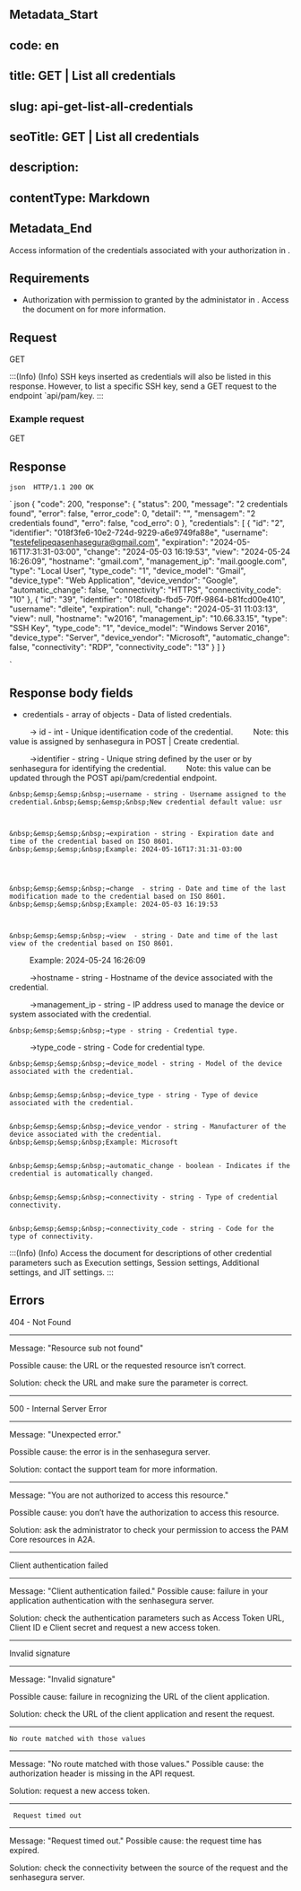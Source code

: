 ## Metadata_Start 
## code: en
## title: GET | List all credentials 
## slug: api-get-list-all-credentials 
## seoTitle: GET | List all credentials 
## description:  
## contentType: Markdown 
## Metadata_End
Access information of the credentials associated with your authorization in .

## Requirements

* Authorization with  permission to  granted by the administator in . 
Access the document on  for more information.

## Request

 GET 

:::(Info) (Info)
SSH keys inserted as credentials will also be listed in this response. However, to list a specific SSH key, send a  GET request to the endpoint `api/pam/key.
:::

### Example request
 GET 

## Response 

`json 
HTTP/1.1 200 OK
`

` json
{
    "code": 200,
    "response": {
        "status": 200,
        "message": "2 credentials found",
        "error": false,
        "error_code": 0,
        "detail": "",
        "mensagem": "2 credentials found",
        "erro": false,
        "cod_erro": 0
    },
    "credentials": [
        {
            "id": "2",
            "identifier": "018f3fe6-10e2-724d-9229-a6e9749fa88e",
            "username": "testefelipeqasenhasegura@gmail.com",
            "expiration": "2024-05-16T17:31:31-03:00",
            "change": "2024-05-03 16:19:53",
            "view": "2024-05-24 16:26:09",
            "hostname": "gmail.com",
            "management_ip": "mail.google.com",
            "type": "Local User",
            "type_code": "1",
            "device_model": "Gmail",
            "device_type": "Web Application",
            "device_vendor": "Google",
            "automatic_change": false,
            "connectivity": "HTTPS",
            "connectivity_code": "10"
        },
        {
            "id": "39",
            "identifier": "018fcedb-fbd5-70ff-9864-b81fcd00e410",
            "username": "dleite",
            "expiration": null,
            "change": "2024-05-31 11:03:13",
            "view": null,
            "hostname": "w2016",
            "management_ip": "10.66.33.15",
            "type": "SSH Key",
            "type_code": "1",
            "device_model": "Windows Server 2016",
            "device_type": "Server",
            "device_vendor": "Microsoft",
            "automatic_change": false,
            "connectivity": "RDP",
            "connectivity_code": "13"
        }
    ]
}

`

## Response body fields

* credentials - array of objects - Data of listed credentials.

&nbsp;&emsp;&emsp;&nbsp;→ id - int - Unique identification code of the credential.
&nbsp;&emsp;&emsp;Note: this value is assigned by senhasegura in POST | Create credential.

    
  


   &nbsp;&emsp;&emsp;&nbsp;→identifier - string - Unique string defined by the user or by senhasegura for identifying the credential.
&nbsp;&emsp;&emsp;Note: this value can be updated through the  POST api/pam/credential endpoint.



    &nbsp;&emsp;&emsp;&nbsp;→username - string - Username assigned to the credential.&nbsp;&emsp;&emsp;&nbsp;New credential default value: usr



    &nbsp;&emsp;&emsp;&nbsp;→expiration - string - Expiration date and time of the credential based on ISO 8601.
    &nbsp;&emsp;&emsp;&nbsp;Example: 2024-05-16T17:31:31-03:00




    &nbsp;&emsp;&emsp;&nbsp;→change  - string - Date and time of the last modification made to the credential based on ISO 8601.
    &nbsp;&emsp;&emsp;&nbsp;Example: 2024-05-03 16:19:53



    &nbsp;&emsp;&emsp;&nbsp;→view  - string - Date and time of the last view of the credential based on ISO 8601.
&nbsp;&emsp;&emsp;&nbsp;Example: 2024-05-24 16:26:09


 &nbsp;&emsp;&emsp;&nbsp;→hostname - string - Hostname of the device associated with the credential.
    
    
&nbsp;&emsp;&emsp;&nbsp;→management_ip - string - IP address used to manage the device or system associated with the credential.


    &nbsp;&emsp;&emsp;&nbsp;→type - string - Credential type.


&nbsp;&emsp;&emsp;&nbsp;→type_code - string - Code for credential type.


    &nbsp;&emsp;&emsp;&nbsp;→device_model - string - Model of the device associated with the credential. 


    &nbsp;&emsp;&emsp;&nbsp;→device_type - string - Type of device associated with the credential.


    &nbsp;&emsp;&emsp;&nbsp;→device_vendor - string - Manufacturer of the device associated with the credential. &nbsp;&emsp;&emsp;&nbsp;Example: Microsoft


    &nbsp;&emsp;&emsp;&nbsp;→automatic_change - boolean - Indicates if the credential is automatically changed.


    &nbsp;&emsp;&emsp;&nbsp;→connectivity - string - Type of credential connectivity.
    

    &nbsp;&emsp;&emsp;&nbsp;→connectivity_code - string - Code for the type of connectivity.
    
    
:::(Info) (Info)
Access the document  for descriptions of other credential parameters such as Execution settings, Session settings, Additional settings, and JIT settings.
:::
    
## Errors
    

404 - Not Found

***
Message: "Resource sub not found"

Possible cause: the URL or the requested resource isn’t correct.
        
Solution: check the URL and make sure the parameter is correct.
* * *




 
500 - Internal Server Error

***
    
Message: "Unexpected error."
 
Possible cause: the error is in the senhasegura server.
        
Solution: contact the support team for more information.

***

Message: "You are not authorized to access this resource."

Possible cause: you don’t have the authorization to access this resource.
        
Solution: ask the administrator to check your permission to access the PAM Core resources in A2A.

* * *
    

  


Client authentication failed

*** 
   
Message: "Client authentication failed."
Possible cause: failure in your application authentication with the senhasegura server. 
        
Solution: check the authentication parameters such as Access Token URL, Client ID e Client secret and request a new access token.
 
* * *   

     
  


Invalid signature

*** 
    
Message: "Invalid signature"
    
Possible cause: failure in recognizing the URL of the client application.
        
Solution: check the URL of the client application and resent the request.

* * * 

     


    No route matched with those values
    
***   
    
Message: "No route matched with those values."
   Possible cause: the authorization header is missing in the API request.
        
  Solution: request a new access token.
   
 * * *

 


     Request timed out
    
***
    
Message: "Request timed out."
Possible cause: the request time has expired.
        
Solution: check the connectivity between the source of the request and the senhasegura server.
